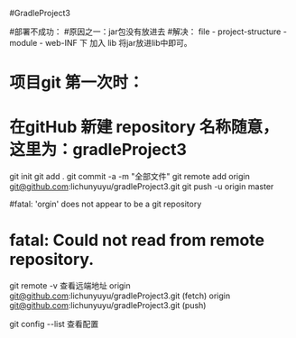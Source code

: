 #GradleProject3


#部署不成功：
#原因之一：jar包没有放进去
#解决： file - project-structure  -  module -    web-INF 下  加入 lib  将jar放进lib中即可。

# 项目git 第一次时：
# 在gitHub 新建 repository  名称随意，这里为：gradleProject3
 git init
 git add .
 git commit -a -m "全部文件"
 git remote add origin git@github.com:lichunyuyu/gradleProject3.git
 git push -u origin master

#fatal: 'orgin' does not appear to be a git repository
# fatal: Could not read from remote repository.
git remote -v   查看远端地址
origin  git@github.com:lichunyuyu/gradleProject3.git (fetch)
origin  git@github.com:lichunyuyu/gradleProject3.git (push)

git config --list  查看配置





